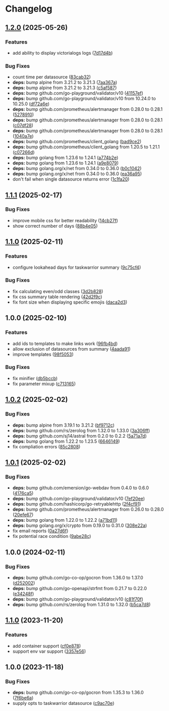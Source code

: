 # Changelog

## [1.2.0](https://github.com/soerenschneider/aether/compare/v1.1.1...v1.2.0) (2025-05-26)


### Features

* add ability to display victorialogs logs ([7d17d4b](https://github.com/soerenschneider/aether/commit/7d17d4be9826ba60dce706da6c06d6119d65dda3))


### Bug Fixes

* count time per datasource ([83cab32](https://github.com/soerenschneider/aether/commit/83cab32dd7b35aad35a05e12cfee4b9d099beb7a))
* **deps:** bump alpine from 3.21.2 to 3.21.3 ([7aa367a](https://github.com/soerenschneider/aether/commit/7aa367a962e93936da17132d96e97cf1e7d7d749))
* **deps:** bump alpine from 3.21.2 to 3.21.3 ([c5af587](https://github.com/soerenschneider/aether/commit/c5af587e887960143fd2bbcf94171828cdac603a))
* **deps:** bump github.com/go-playground/validator/v10 ([41157ef](https://github.com/soerenschneider/aether/commit/41157ef037dcac9a2c15ac1bdd1f103ff7ab68ab))
* **deps:** bump github.com/go-playground/validator/v10 from 10.24.0 to 10.25.0 ([df72a6e](https://github.com/soerenschneider/aether/commit/df72a6e5e03e678667afe9dd301a2f49d360a605))
* **deps:** bump github.com/prometheus/alertmanager from 0.28.0 to 0.28.1 ([5278910](https://github.com/soerenschneider/aether/commit/5278910bc333bc2318c59c5f4ecd28bbb76dee9d))
* **deps:** bump github.com/prometheus/alertmanager from 0.28.0 to 0.28.1 ([c07df28](https://github.com/soerenschneider/aether/commit/c07df28d88c99cd516678bf1f67bb1cfd190c893))
* **deps:** bump github.com/prometheus/alertmanager from 0.28.0 to 0.28.1 ([1040a7e](https://github.com/soerenschneider/aether/commit/1040a7eb76bb072278f557a635b880b3533922ca))
* **deps:** bump github.com/prometheus/client_golang ([bad9ce2](https://github.com/soerenschneider/aether/commit/bad9ce26304281139aa3fd968d7b6b7f0edc2b43))
* **deps:** bump github.com/prometheus/client_golang from 1.20.5 to 1.21.1 ([c07266d](https://github.com/soerenschneider/aether/commit/c07266df6699ea0c3b58ef3732c7b3a2fe2a1eb9))
* **deps:** bump golang from 1.23.6 to 1.24.1 ([a774b2e](https://github.com/soerenschneider/aether/commit/a774b2e924829ff91632fcad83f23d3692f2d0f4))
* **deps:** bump golang from 1.23.6 to 1.24.1 ([a9e8079](https://github.com/soerenschneider/aether/commit/a9e807917ef376469623ff60c50b0f223a99a992))
* **deps:** bump golang.org/x/net from 0.34.0 to 0.36.0 ([b0c1042](https://github.com/soerenschneider/aether/commit/b0c10420a24b13bbc87cb41019e481eb037e1d19))
* **deps:** bump golang.org/x/net from 0.34.0 to 0.36.0 ([ea36a95](https://github.com/soerenschneider/aether/commit/ea36a9595814dea56646b588138ae945afcddad9))
* don't fail when single datasource returns error ([1c1fa20](https://github.com/soerenschneider/aether/commit/1c1fa200d822d546af33ba1b21e603b5598039bd))

## [1.1.1](https://github.com/soerenschneider/aether/compare/v1.1.0...v1.1.1) (2025-02-17)


### Bug Fixes

* improve mobile css for better readability ([14cb27f](https://github.com/soerenschneider/aether/commit/14cb27f831c871c44a48e3761b4f372468471b50))
* show correct number of days ([88b4e05](https://github.com/soerenschneider/aether/commit/88b4e0514121b0aab0fe6ba1057135c69f57d6e9))

## [1.1.0](https://github.com/soerenschneider/aether/compare/v1.0.0...v1.1.0) (2025-02-11)


### Features

* configure lookahead days for taskwarrior summary ([9c75cf4](https://github.com/soerenschneider/aether/commit/9c75cf44eea7e56af2b39e953878c20292f6a2bb))


### Bug Fixes

* fix calculating even/odd classes ([3d2b828](https://github.com/soerenschneider/aether/commit/3d2b82833fc1e4266e13c62a41af2d1a96b27936))
* fix css summary table rendering ([42d2f9c](https://github.com/soerenschneider/aether/commit/42d2f9cd24535b827f7cce8cc00fc5f2a0299735))
* fix font size when displaying specific emojis ([daca2d3](https://github.com/soerenschneider/aether/commit/daca2d33a761910b1a0a5e2fbd4c6289612604a4))

## 1.0.0 (2025-02-10)


### Features

* add ids to templates to make links work ([96fb4bd](https://github.com/soerenschneider/aether/commit/96fb4bdec84c3b2e9394fcd129b12402bc4f7b58))
* allow exclusion of datasources from summary ([4aada91](https://github.com/soerenschneider/aether/commit/4aada91be6fd91acf802ecbe4b771115e9ff14ca))
* improve templates ([98f5053](https://github.com/soerenschneider/aether/commit/98f5053a3a551d343bdf80a6671fa6c4551b858c))


### Bug Fixes

* fix minifier ([db5bccb](https://github.com/soerenschneider/aether/commit/db5bccb18d34379f27541912171e62c5b2cdc938))
* fix parameter mixup ([c713165](https://github.com/soerenschneider/aether/commit/c7131651545f48880dff3362b8f5250a1da9c896))

## [1.0.2](https://github.com/soerenschneider/aether/compare/v1.0.1...v1.0.2) (2025-02-02)


### Bug Fixes

* **deps:** bump alpine from 3.19.1 to 3.21.2 ([bf9712c](https://github.com/soerenschneider/aether/commit/bf9712ca3903c51e501b43cb3813ef16348a6580))
* **deps:** bump github.com/rs/zerolog from 1.32.0 to 1.33.0 ([3a306ff](https://github.com/soerenschneider/aether/commit/3a306ff4cfd9c5f7583f2313f2a0100ea1843e4b))
* **deps:** bump github.com/sj14/astral from 0.2.0 to 0.2.2 ([5a71a7d](https://github.com/soerenschneider/aether/commit/5a71a7dfff0ad8f0cb8323e9e3873a0ca5e27356))
* **deps:** bump golang from 1.22.2 to 1.23.5 ([6646149](https://github.com/soerenschneider/aether/commit/6646149a505de50bb61ef795c59b6b9d948d5643))
* fix compliation errors ([85c2808](https://github.com/soerenschneider/aether/commit/85c2808eaffc5d6ab14661a073f3052b3251c2c8))

## [1.0.1](https://github.com/soerenschneider/aether/compare/v1.0.0...v1.0.1) (2025-02-02)


### Bug Fixes

* **deps:** bump github.com/emersion/go-webdav from 0.4.0 to 0.6.0 ([4176ca5](https://github.com/soerenschneider/aether/commit/4176ca5b62781e55aaee68325c720babcbc7017b))
* **deps:** bump github.com/go-playground/validator/v10 ([7ef20ee](https://github.com/soerenschneider/aether/commit/7ef20ee64bff89d4553ebd61cd99b299bba7133c))
* **deps:** bump github.com/hashicorp/go-retryablehttp ([2f4cf91](https://github.com/soerenschneider/aether/commit/2f4cf91fe667ddbde2eb5ee4dd519794684b3dff))
* **deps:** bump github.com/prometheus/alertmanager from 0.26.0 to 0.28.0 ([20efe67](https://github.com/soerenschneider/aether/commit/20efe671347e7ce25293e30c384bd4f1c6feb920))
* **deps:** bump golang from 1.22.0 to 1.22.2 ([a71bd11](https://github.com/soerenschneider/aether/commit/a71bd1127d5d91634de9b6964630645c0014dfda))
* **deps:** bump golang.org/x/crypto from 0.19.0 to 0.31.0 ([308e22a](https://github.com/soerenschneider/aether/commit/308e22a06e1559721226317c2384d0aadf0f222e))
* fix email reports ([0a27d6f](https://github.com/soerenschneider/aether/commit/0a27d6f4afe11082f001c937ff38bdf23c447599))
* fix potential race condition ([9abe28c](https://github.com/soerenschneider/aether/commit/9abe28cc7e7590d8ba041f837935c1ff2b5e5888))

## 1.0.0 (2024-02-11)


### Bug Fixes

* **deps:** bump github.com/go-co-op/gocron from 1.36.0 to 1.37.0 ([d252002](https://github.com/soerenschneider/aether/commit/d2520024cd28022091afe1508537e47c04914da4))
* **deps:** bump github.com/go-openapi/strfmt from 0.21.7 to 0.22.0 ([e34248f](https://github.com/soerenschneider/aether/commit/e34248f86c8886e6492460ed473ea9b3345b4398))
* **deps:** bump github.com/go-playground/validator/v10 ([c81f70f](https://github.com/soerenschneider/aether/commit/c81f70f2956462b118d0c8d46d4c0e23237c1e16))
* **deps:** bump github.com/rs/zerolog from 1.31.0 to 1.32.0 ([b5ca7d8](https://github.com/soerenschneider/aether/commit/b5ca7d849482ba1895f85a656a206071edb1604f))

## [1.1.0](https://github.com/soerenschneider/aether/compare/v1.0.0...v1.1.0) (2023-11-20)


### Features

* add container support ([cf0e878](https://github.com/soerenschneider/aether/commit/cf0e878b06b618f9ceaca7a01a937f6dd555675b))
* support env var support ([3357e56](https://github.com/soerenschneider/aether/commit/3357e5697c8d0e21caf69c5a60ee48c6663ff284))

## 1.0.0 (2023-11-18)


### Bug Fixes

* **deps:** bump github.com/go-co-op/gocron from 1.35.3 to 1.36.0 ([7f6be6a](https://github.com/soerenschneider/aether/commit/7f6be6a48221ec674c85dbea5f16e7909e2512c1))
* supply opts to taskwarrior datasource ([c9ac70e](https://github.com/soerenschneider/aether/commit/c9ac70eecede579e84df3c87b1f0df77b120d585))
